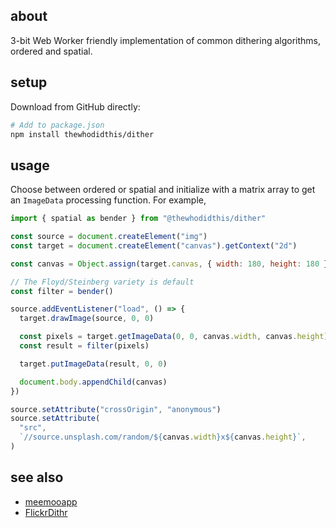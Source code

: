 ## about

3-bit Web Worker friendly implementation of common dithering algorithms, ordered and spatial.

## setup

Download from GitHub directly:

```sh
# Add to package.json
npm install thewhodidthis/dither
```

## usage

Choose between ordered or spatial and initialize with a matrix array to get an `ImageData` processing function. For example,

```js
import { spatial as bender } from "@thewhodidthis/dither"

const source = document.createElement("img")
const target = document.createElement("canvas").getContext("2d")

const canvas = Object.assign(target.canvas, { width: 180, height: 180 })

// The Floyd/Steinberg variety is default
const filter = bender()

source.addEventListener("load", () => {
  target.drawImage(source, 0, 0)

  const pixels = target.getImageData(0, 0, canvas.width, canvas.height)
  const result = filter(pixels)

  target.putImageData(result, 0, 0)

  document.body.appendChild(canvas)
})

source.setAttribute("crossOrigin", "anonymous")
source.setAttribute(
  "src",
  `//source.unsplash.com/random/${canvas.width}x${canvas.height}`,
)
```

## see also

- [meemooapp](https://github.com/meemoo/meemooapp/blob/master/src/nodes/image-monochrome-worker.js)
- [FlickrDithr](https://github.com/flickr/FlickrDithr/blob/master/dither.js)
